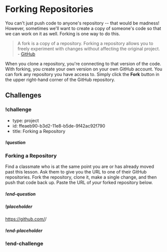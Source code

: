 # Forking Repositories

You can't just push code to anyone's repository -- that would be madness! However, sometimes we'll want to create a copy of someone's code so that we can work on it as well. Forking is one way to do this.

> A fork is a copy of a repository. Forking a repository allows you to freely experiment with changes without affecting the original project. - [GitHub](https://help.github.com/articles/fork-a-repo/)

When you clone a repository, you're connecting to that version of the code. With forking, you create your own version on your own GitHub account. You can fork any repository you have access to. Simply click the **Fork** button in the upper right-hand corner of the GitHub repository.

## Challenges

<!-- Question -->

### !challenge

* type: project
* id: ffeaeb90-b3d2-11e8-b5de-9f42ac92f790
* title: Forking a Repository

##### !question

### Forking a Repository

Find a classmate who is at the same point you are or has already moved past this lesson. Ask them to give you the URL to one of their GitHub repositories. Fork the repository, clone it, make a single change, and then push that code back up. Paste the URL of _your_ forked repository below.

##### !end-question

##### !placeholder

https://github.com/<username>/<repository-name>

##### !end-placeholder

### !end-challenge
